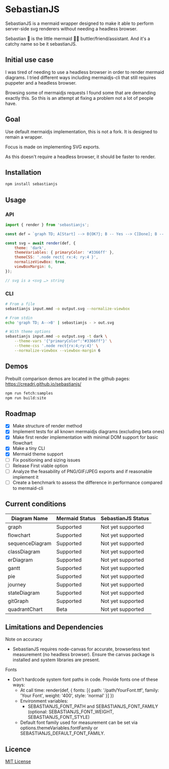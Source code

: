 # SebastianJS

SebastianJS is a mermaid wrapper designed to make it able to perform server-side svg renderers without needing a headless browser.

Sebastian :crab: is the little mermaid :mermaid: buttler/friend/assistant. And it's a catchy name so be it sebastianJS.

## Initial use case

I was tired of needing to use a headless browser in order to render mermaid diagrams. I tried different ways including mermaidjs-cli that still requires puppeter and a headless browser.

Browsing some of mermaidjs requests I found some that are demanding exactly this. So this is an attempt at fixing a problem not a lot of people have.

## Goal

Use default mermaidjs implementation, this is not a fork. It is designed to remain a wrapper.

Focus is made on implementing SVG exports.

As this doesn't require a headless browser, it should be faster to render.

## Installation

```bash
npm install sebastianjs
```

## Usage

### API

```js
import { render } from 'sebastianjs';

const def = `graph TD; A[Start] --> B{OK?}; B -- Yes --> C[Done]; B -- No --> A;`;

const svg = await render(def, {
    theme: 'dark',
    themeVariables: { primaryColor: '#3366ff' },
    themeCSS: '.node rect{ rx:4; ry:4 }',
    normalizeViewBox: true,
    viewBoxMargin: 6,
});

// svg is a <svg …> string
```

### CLI

```bash
# From a file
sebastianjs input.mmd -o output.svg --normalize-viewbox

# From stdin
echo 'graph TD; A-->B' | sebastianjs - > out.svg

# With theme options
sebastianjs input.mmd -o output.svg -t dark \
    --theme-vars '{"primaryColor":"#3366ff"}' \
    --theme-css '.node rect{rx:4;ry:4}' \
    --normalize-viewbox --viewbox-margin 6
```

## Demos

Prebuilt comparison demos are located in the github pages: https://creadri.github.io/sebastianjs/


```bash
npm run fetch:samples
npm run build:site
```

## Roadmap

- [x] Make structure of render method
- [x] Implement tests for all known mermaidjs diagrams (excluding beta ones)
- [x] Make first render implementation with minimal DOM support for basic flowchart
- [x] Make a tiny CLI
- [x] Mermaid theme support
- [ ] Fix positioning and sizing issues
- [ ] Release First viable option
- [ ] Analyze the feasability of PNG/GIF/JPEG exports and if reasonable implement it
- [ ] Create a benchmark to assess the difference in performance compared to mermaid-cli

## Current conditions

| Diagram Name      | Mermaid Status | SebastianJS Status     |
|-------------------|---------------|-------------------------|
| graph             | Supported     | Not yet supported       |
| flowchart         | Supported     | Not yet supported       |
| sequenceDiagram   | Supported     | Not yet supported       |
| classDiagram      | Supported     | Not yet supported       |
| erDiagram         | Supported     | Not yet supported       |
| gantt             | Supported     | Not yet supported       |
| pie               | Supported     | Not yet supported       |
| journey           | Supported     | Not yet supported       |
| stateDiagram      | Supported     | Not yet supported       |
| gitGraph          | Supported     | Not yet supported       |
| quadrantChart     | Beta          | Not yet supported       |

## Limitations and Dependencies

Note on accuracy
- SebastianJS requires node-canvas for accurate, browserless text measurement (no headless browser). Ensure the canvas package is installed and system libraries are present.

Fonts
- Don’t hardcode system font paths in code. Provide fonts one of these ways:
    - At call time: render(def, { fonts: [{ path: '/path/YourFont.ttf', family: 'Your Font', weight: '400', style: 'normal' }] })
    - Environment variables:
        - SEBASTIANJS_FONT_PATH and SEBASTIANJS_FONT_FAMILY (optional: SEBASTIANJS_FONT_WEIGHT, SEBASTIANJS_FONT_STYLE)
    - Default font family used for measurement can be set via options.themeVariables.fontFamily or SEBASTIANJS_DEFAULT_FONT_FAMILY.

## Licence

[MIT License](./LICENSE)
